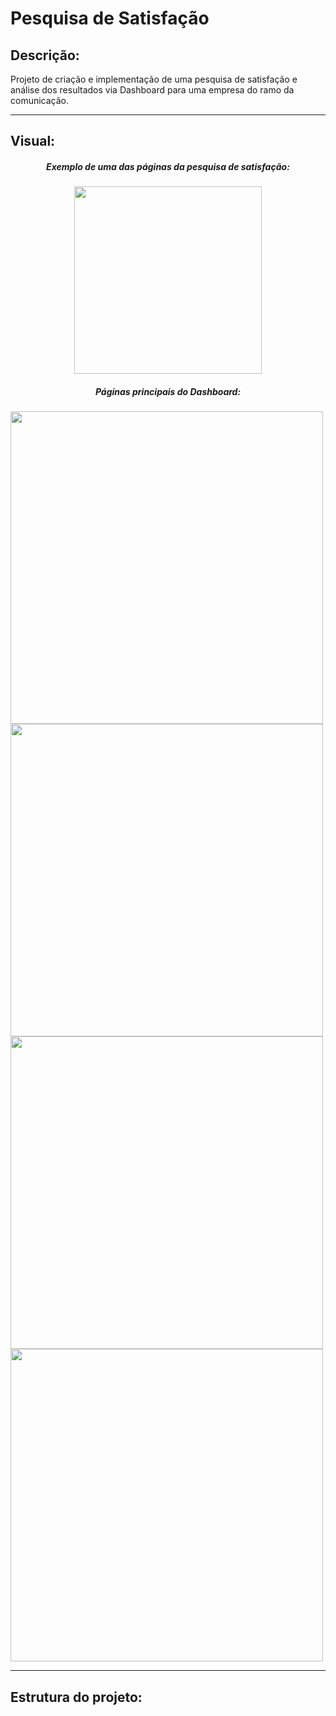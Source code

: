 # Pesquisa de Satisfação
<h2 align="left">Descrição:</h2>
Projeto de criação e implementação de uma pesquisa de satisfação e análise dos resultados via Dashboard para uma empresa do ramo da comunicação.
<hr>

<h2 align="Left">Visual: </h2>

<h5 align="center">Exemplo de uma das páginas da pesquisa de satisfação:</h5>
</p>
<div align="center">
<img src="https://github.com/user-attachments/assets/fdf1c42b-aaae-407a-a24e-a1e86db44bba" width="300px" />
</div>

</p>
</p>
<h5 align="center">Páginas principais do Dashboard:</h5>
</p>
<p>
    <img src="https://github.com/user-attachments/assets/5d8a86fd-4af2-467f-973b-0c827f3a38e6" width="500px" />
    <img src="https://github.com/user-attachments/assets/01600ce1-fba2-4b49-9f06-87c1c012acf6" width="500px" />
    <img src="https://github.com/user-attachments/assets/b331c14e-a5a3-46ce-80d0-0e05ac73448d" width="500px" />
    <img src="https://github.com/user-attachments/assets/0c89bd7e-a189-4a41-b62f-a536b1de53dc" width="500px" />
</p>
<hr>

<h2 align="Left">Estrutura do projeto: </h2>
